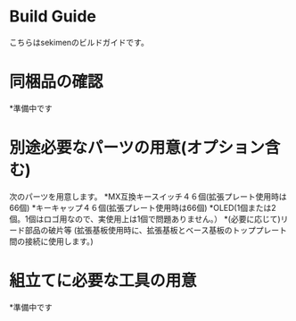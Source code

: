# Build Guide
こちらはsekimenのビルドガイドです。

# 同梱品の確認
*準備中です
# 別途必要なパーツの用意(オプション含む)
次のパーツを用意します。
*MX互換キースイッチ４６個(拡張プレート使用時は66個)
*キーキャップ４６個(拡張プレート使用時は66個)
*OLED(1個または2個。1個はロゴ用なので、実使用上は1個で問題ありません。）
*(必要に応じて)リード部品の破片等
 (拡張基板使用時に、拡張基板とベース基板のトッププレート間の接続に使用します。) 

# 組立てに必要な工具の用意
*準備中です
